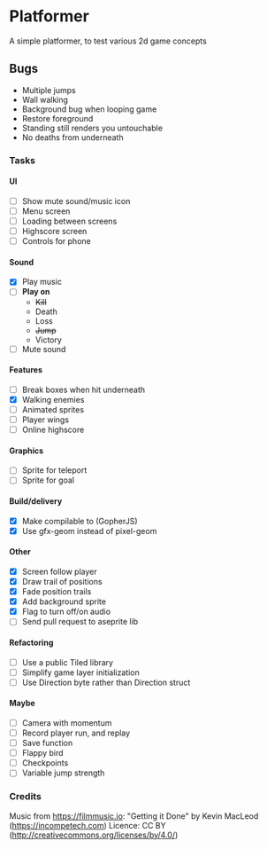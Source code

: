 # Platformer

A simple platformer, to test various 2d game concepts

## Bugs

- Multiple jumps
- Wall walking
- Background bug when looping game
- Restore foreground
- Standing still renders you untouchable
- No deaths from underneath

### Tasks

#### UI

- [ ] Show mute sound/music icon
- [ ] Menu screen
- [ ] Loading between screens
- [ ] Highscore screen
- [ ] Controls for phone

#### Sound

- [x] Play music
- [ ] **Play on**
  - ~~Kill~~
  - Death
  - Loss
  - ~~Jump~~
  - Victory
- [ ] Mute sound

#### Features

- [ ] Break boxes when hit underneath
- [x] Walking enemies
- [ ] Animated sprites
- [ ] Player wings
- [ ] Online highscore

#### Graphics

- [ ] Sprite for teleport
- [ ] Sprite for goal

#### Build/delivery

- [x] Make compilable to (GopherJS)
- [x] Use gfx-geom instead of pixel-geom

#### Other

- [x] Screen follow player
- [x] Draw trail of positions
- [x] Fade position trails
- [x] Add background sprite
- [x] Flag to turn off/on audio
- [ ] Send pull request to aseprite lib

#### Refactoring

- [ ] Use a public Tiled library
- [ ] Simplify game layer initialization
- [ ] Use Direction byte rather than Direction struct

#### Maybe

- [ ] Camera with momentum
- [ ] Record player run, and replay
- [ ] Save function
- [ ] Flappy bird
- [ ] Checkpoints
- [ ] Variable jump strength

### Credits

Music from <https://filmmusic.io>:
"Getting it Done" by Kevin MacLeod (<https://incompetech.com>)
Licence: CC BY (<http://creativecommons.org/licenses/by/4.0/>)
